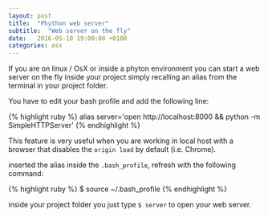 ```yaml
---
layout: post
title:  "Phython web server"
subtitle:  "Web server on the fly"
date:   2016-05-10 19:00:00 +0100
categories: osx
---
```

If you are on linux / OsX or inside a phyton environment you can start a web server on the fly inside your project simply recalling an alias from the terminal in your project folder.

You have to edit your bash profile and add the following line:

{% highlight ruby %}
alias server='open http://localhost:8000 && python -m SimpleHTTPServer'
{% endhighlight %}

This feature is very useful when you are working in local host with a browser that disables the `origin load` by default (i.e. Chrome).

inserted the alias inside the `.bash_profile`, refresh with the following command:

{% highlight ruby %}
$ source ~/.bash_profile
{% endhighlight %}

inside your project folder you just type `$ server` to open your web server.
